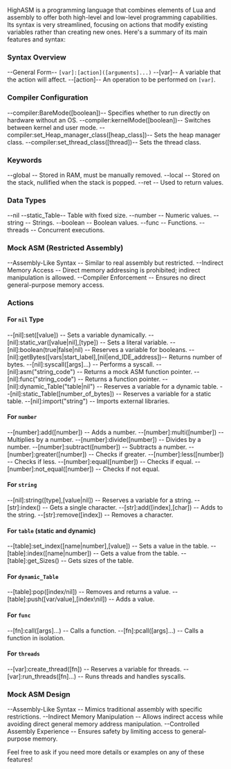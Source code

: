
HighASM is a programming language that combines elements of Lua and assembly to offer both high-level and low-level programming capabilities. Its syntax is very streamlined, focusing on actions that modify existing variables rather than creating new ones. Here's a summary of its main features and syntax:

### Syntax Overview
 --General Form-- `[var]:[action]([arguments]...)`
  --[var]-- A variable that the action will affect.
  --[action]-- An operation to be performed on `[var]`.

### Compiler Configuration

--compiler:BareMode([boolean])-- Specifies whether to run directly on hardware without an OS.
--compiler:kernelMode([boolean])-- Switches between kernel and user mode.
--compiler:set_Heap_manager_class([heap_class])-- Sets the heap manager class.
--compiler:set_thread_class([thread])-- Sets the thread class.

### Keywords
--global -- Stored in RAM, must be manually removed.
--local -- Stored on the stack, nullified when the stack is popped.
--ret -- Used to return values.

### Data Types
--nil
--static_Table-- Table with fixed size.
--number -- Numeric values.
--string -- Strings.
--boolean -- Boolean values.
--func -- Functions.
--threads -- Concurrent executions.

### Mock ASM (Restricted Assembly)
 --Assembly-Like Syntax -- Similar to real assembly but restricted.
 --Indirect Memory Access -- Direct memory addressing is prohibited; indirect manipulation is allowed.
 --Compiler Enforcement -- Ensures no direct general-purpose memory access.

### Actions

#### For `nil` Type
--[nil]:set([value]) -- Sets a variable dynamically.
--[nil]:static_var([value|nil],[type]) -- Sets a literal variable.
--[nil]:boolean(true|false|nil) -- Reserves a variable for booleans.
--[nil]:getBytes([vars|start_label],[nil|end_IDE_address])-- Returns number of bytes.
--[nil]:syscall([args]...) -- Performs a syscall.
--[nil]:asm("string_code") -- Returns a mock ASM function pointer.
--[nil]:func("string_code") -- Returns a function pointer.
--[nil]:dynamic_Table("table|nil") -- Reserves a variable for a dynamic table.
--[nil]:static_Table([number_of_bytes]) -- Reserves a variable for a static table.
--[nil]:import("string") -- Imports external libraries.

#### For `number`
--[number]:add([number]) -- Adds a number.
--[number]:multi([number]) -- Multiplies by a number.
--[number]:divide([number]) -- Divides by a number.
--[number]:subtract([number]) -- Subtracts a number.
--[number]:greater([number]) -- Checks if greater.
--[number]:less([number]) -- Checks if less.
--[number]:equal([number]) -- Checks if equal.
--[number]:not_equal([number]) -- Checks if not equal.

#### For `string`
--[nil]:string([type],[value|nil]) -- Reserves a variable for a string.
--[str]:index() -- Gets a single character.
--[str]:add([index],[char]) -- Adds to the string.
--[str]:remove([index]) -- Removes a character.

#### For `table` (static and dynamic)
--[table]:set_index([name|number],[value]) -- Sets a value in the table.
--[table]:index([name|number]) -- Gets a value from the table.
--[table]:get_Sizes() -- Gets sizes of the table.

#### For `dynamic_Table`
--[table]:pop([index/nil]) -- Removes and returns a value.
--[table]:push([var/value],[index\nil]) -- Adds a value.

#### For `func`
--[fn]:call([args]...) -- Calls a function.
--[fn]:pcall([args]...) -- Calls a function in isolation.

#### For `threads`
--[var]:create_thread([fn]) -- Reserves a variable for threads.
--[var]:run_threads([fn]...) -- Runs threads and handles syscalls.

### Mock ASM Design
 --Assembly-Like Syntax -- Mimics traditional assembly with specific restrictions.
 --Indirect Memory Manipulation -- Allows indirect access while avoiding direct general memory address manipulation.
 --Controlled Assembly Experience -- Ensures safety by limiting access to general-purpose memory.

Feel free to ask if you need more details or examples on any of these features!
